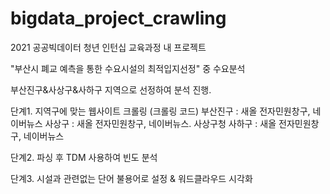# bigdata_project_crawling
2021 공공빅데이터 청년 인턴십 교육과정 내 프로젝트

"부산시 폐교 예측을 통한 수요시설의 최적입지선정" 중 수요분석

부산진구&사상구&사하구 지역으로 선정하여 분석 진행. 

단계1. 지역구에 맞는 웹사이트 크롤링 (크롤링 코드)
부산진구 : 새올 전자민원창구, 네이버뉴스
사상구 : 새올 전자민원창구, 네이버뉴스. 사상구청
사하구 : 새올 전자민원창구, 네이버뉴스 

단계2. 파싱 후 TDM 사용하여 빈도 분석

단계3. 시설과 관련없는 단어 불용어로 설정 & 워드클라우드 시각화
